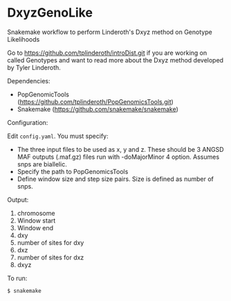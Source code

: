 # DxyzGenoLike
Snakemake workflow to perform Linderoth's Dxyz method on Genotype Likelihoods


Go to https://github.com/tplinderoth/introDist.git if you are working on called Genotypes and want to read more about the Dxyz method developed by Tyler Linderoth.  

Dependencies:
- PopGenomicTools (https://github.com/tplinderoth/PopGenomicsTools.git)
- Snakemake (https://github.com/snakemake/snakemake)


Configuration:

Edit `config.yaml`. You must specify: 

- The three input files to be used as x, y and z. These should be 3 ANGSD  MAF outputs (.maf.gz) files run with -doMajorMinor 4 option. Assumes snps are biallelic.  
- Specify the path to PopGenomicsTools
- Define window size and step size pairs. Size is defined as number of snps. 

Output:
1) chromosome
2) Window start
3) Window end
4) dxy
5) number of sites for dxy
6) dxz 
7) number of sites for dxz
8) dxyz

To run:
```
$ snakemake
```
